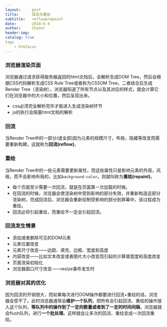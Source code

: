 ```yaml
---
layout:     post
title:      回流与重绘
subtitle:   reflow&repaint
date:       2018-6-4 
author:     Chaser
header-img: 
catalog: true
tags
    - html&css
---
```


### 浏览器渲染页面  

浏览器通过请求获得服务器返回的html文档后，会解析生成DOM Tree，然后会根据CSS代码解析生成CSS Rule Tree或者称为CSSOM Tree。二者结合后生成Render Tree（渲染树），浏览器知道了所有节点以及其对应的样式，就会计算它们在浏览器中的大小和位置，然后呈现出来。

- css必须完全解析完毕才能进入生成渲染树环节
- js的执行会阻塞html文档的解析

### 回流
当Render Tree中的一部分(或全部)因为元素的规模尺寸，布局，隐藏等改变而需要重新构建。这就称为**回流(reflow)**。

### 重绘
当Render Tree中的一些元素需要更新属性，而这些属性只是影响元素的外观，风格，而不会影响布局的，比如`background-color`。则就叫称为**重绘(repaint)**。
- 每个页面至少需要一次回流，就是在页面第一次加载的时候。
- 在回流的时候，浏览器会使渲染树中受到影响的部分失效，并重新构造这部分渲染树，完成回流后，浏览器会重新绘制受影响的部分到屏幕中，该过程成为重绘。
- 回流必将引起重绘，而重绘不一定会引起回流。


### 回流发生情景
- 添加或者删除可见的DOM元素
- 元素位置改变
- 元素尺寸改变——边距、填充、边框、宽度和高度
- 内容改变——比如文本改变或者图片大小改变而引起的计算值宽度和高度改变
- 页面渲染初始化
- 浏览器窗口尺寸改变——resize事件发生时

### 浏览器对其的优化
因为回流的开销很大，而如果每次进行DOM操作都要进行回流+重绘的话，浏览器会受不了。此时浏览器通常会**维护一个队列**，把所有会引起回流、重绘的操作放入这个队列，**等队列中的操作到了一定的数量或者到了一定的时间间隔**，浏览器就会flush队列，进行**一个批处理**。这样就会让多次的回流、重绘变成一次回流重绘。
